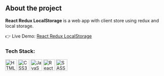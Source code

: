 <h2>About the project</h2>

<p><b>React Redux LocalStorage</b> is a web app with client store using redux and local storage.<br/>

👉 Live Demo: <a href='https://react-redux-local-storage-jhonnovax.vercel-jhonnovax.app' target="_blank">React Redux LocalStorage</a>

<h3>Tech Stack:</h3>

<p align="left">
	<img src="https://github.com/jhonnovax/jhonnovax/blob/main/assets/html-icon.svg" width="36" height="36" alt="HTML5" />
	<img src="https://github.com/jhonnovax/jhonnovax/blob/main/assets/css-icon.svg" width="36" height="36" alt="CSS3" />
	<img src="https://github.com/jhonnovax/jhonnovax/blob/main/assets/javascript-icon.svg" width="36" height="36" alt="JavaScript" />
	<img src="https://github.com/jhonnovax/jhonnovax/blob/main/assets/react-icon.svg" width="36" height="36" alt="React" />
	<img src="https://github.com/jhonnovax/jhonnovax/blob/main/assets/sass-icon.svg" width="36" height="36" alt="SASS" />
</p>

